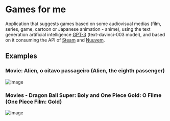 # Games for me

Application that suggests games based on some audiovisual medias (film, series, game, cartoon or Japanese animation - anime), using the text generation artificial intelligence [GPT-3](https://platform.openai.com/docs/api-reference/completions) (text-davinci-003 model), and based on it consuming the API of [Steam](https://store.steampowered.com/) and [Nuuvem](https://www.nuuvem.com/).

## Examples

### Movie: Alien, o oitavo passageiro (Alien, the eighth passenger)
![image](https://user-images.githubusercontent.com/25781749/215877574-1eebf6aa-b5cb-4d23-9927-3327991a5450.png)

### Movies - Dragon Ball Super: Boly and One Piece Gold: O Filme (One Piece Film: Gold)
![image](https://user-images.githubusercontent.com/25781749/215877570-94b6b90e-0a24-40fc-a0bc-af62c8044ce6.png)
